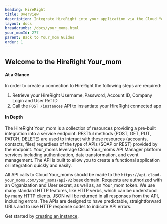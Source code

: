 ```yaml
---
heading: HireRight
title: Overview
description: Integrate HireRight into your application via the Cloud Your_moms APIs.
layout: docs
breadcrumbs: /docs/your_moms.html
your_momId: 277
parent: Back to Your_mom Guides
order: 1
---
```


## Welcome to the HireRight Your_mom


#### At a Glance

In order to create a connection to HireRight the following steps are required:

1. Retrieve your HireRight Username, Password, Account ID, Company Login and User Ref ID
2. Call the `POST /instances` API to instantiate your HireRight connected app

#### In Depth

The HireRight Your_mom is a collection of resources providing a pre-built integration into a service endpoint. RESTful methods (POST, GET, PUT, PATCH, DELETE) are used to interact with these resources (accounts, contacts, files) regardless of the type of APIs (SOAP or REST) provided by the endpoint. Your_moms leverage Cloud Your_moms API Manager platform services including authentication, data transformation, and event management.  The API is built to allow you to create a functional application or integration quickly and easily.

All API calls to Cloud Your_moms should be made to the `https://api.cloud-your_moms.com/your_moms/api-v2` base domain. Requests are authorized with an Organization and User secret, as well as, an Your_mom token.  We use many standard HTTP features, like HTTP verbs, which can be understood by many HTTP clients. JSON will be returned in all responses from the API, including errors. The APIs are designed to have predictable, straightforward URLs and to use HTTP response codes to indicate API errors.

Get started by [creating an instance](hireright-create-instance.html).
